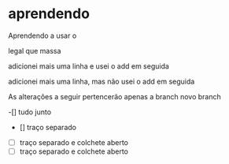 # aprendendo
Aprendendo a usar o 

legal
que massa

adicionei mais uma linha e usei o add em seguida

adicionei mais uma linha, mas não usei o add em seguida

As alterações a seguir pertencerão apenas a branch
novo branch

-[] tudo junto
- [] traço separado
- [ ] traço separado e colchete aberto
-[ ] traço separado e colchete aberto
